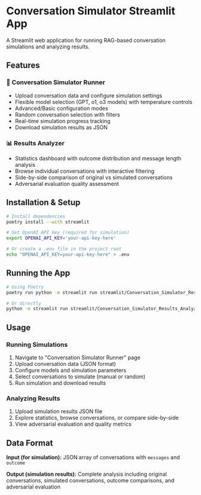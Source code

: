 # Conversation Simulator Streamlit App

A Streamlit web application for running RAG-based conversation simulations and analyzing results.

## Features

### 🤖 Conversation Simulator Runner
- Upload conversation data and configure simulation settings
- Flexible model selection (GPT, o1, o3 models) with temperature controls
- Advanced/Basic configuration modes
- Random conversation selection with filters
- Real-time simulation progress tracking
- Download simulation results as JSON

### 📊 Results Analyzer
- Statistics dashboard with outcome distribution and message length analysis
- Browse individual conversations with interactive filtering
- Side-by-side comparison of original vs simulated conversations
- Adversarial evaluation quality assessment

## Installation & Setup

```bash
# Install dependencies
poetry install --with streamlit

# Set OpenAI API key (required for simulation)
export OPENAI_API_KEY='your-api-key-here'

# Or create a .env file in the project root
echo "OPENAI_API_KEY=your-api-key-here" > .env
```

## Running the App

```bash
# Using Poetry
poetry run python -m streamlit run streamlit/Conversation_Simulator_Results_Analyzer.py

# Or directly
python -m streamlit run streamlit/Conversation_Simulator_Results_Analyzer.py
```

## Usage

### Running Simulations
1. Navigate to "Conversation Simulator Runner" page
2. Upload conversation data (JSON format)
3. Configure models and simulation parameters
4. Select conversations to simulate (manual or random)
5. Run simulation and download results

### Analyzing Results
1. Upload simulation results JSON file
2. Explore statistics, browse conversations, or compare side-by-side
3. View adversarial evaluation and quality metrics

## Data Format

**Input (for simulation):** JSON array of conversations with `messages` and `outcome`

**Output (simulation results):** Complete analysis including original conversations, simulated conversations, outcome comparisons, and adversarial evaluation
